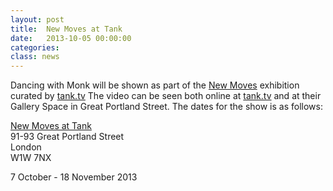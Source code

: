 ```yaml
---
layout: post
title:  New Moves at Tank
date:   2013-10-05 00:00:00
categories: 
class: news
---
```


Dancing with Monk will be shown as part of the <a href="http://tank.tv/exhibitions/2013/new-moves.aspx" target="_blank">New Moves</a> exhibition curated by <a href="http://tank.tv" target="_blank">tank.tv</a> The video can be seen both online at <a href="http://tank.tv" target="_blank">tank.tv</a> and at their Gallery Space in Great Portland Street. The dates for the show is as follows:

<a href="http://tank.tv/exhibitions/2013/new-moves.aspx" target="_blank">New Moves at Tank</a>  
91-93 Great Portland Street  
London  
W1W 7NX  

7 October - 18 November 2013  